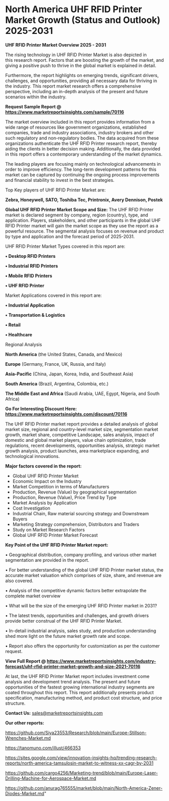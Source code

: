 # North America UHF RFID Printer Market Growth (Status and Outlook) 2025-2031

<Strong> UHF RFID Printer Market Overview 2025 - 2031</strong>

The rising technology in UHF RFID Printer Market is also depicted in this research report. Factors that are boosting the growth of the market, and giving a positive push to thrive in the global market is explained in detail.

Furthermore, the report highlights on emerging trends, significant drivers, challenges, and opportunities, providing all necessary data for thriving in the industry. This report market research offers a comprehensive perspective, including an in-depth analysis of the present and future scenarios within the industry.

<strong>Request Sample Report @ <a href=https://www.marketreportsinsights.com/sample/70116>https://www.marketreportsinsights.com/sample/70116</a></strong>

The market overview included in this report provides information from a wide range of resources like government organizations, established companies, trade and industry associations, industry brokers and other such regulatory and non-regulatory bodies. The data acquired from these organizations authenticate the UHF RFID Printer research report, thereby aiding the clients in better decision making. Additionally, the data provided in this report offers a contemporary understanding of the market dynamics.

The leading players are focusing mainly on technological advancements in order to improve efficiency. The long-term development patterns for this market can be captured by continuing the ongoing process improvements and financial stability to invest in the best strategies.

Top Key players of UHF RFID Printer Market are:

<strong>Zebra, Honeywell, SATO, Toshiba Tec, Printronix, Avery Dennison, Postek</strong>

<strong><b>Global UHF RFID Printer Market Scope and Size:</b></strong>
The UHF RFID Printer market is declared segment by company, region (country), type, and application. Players, stakeholders, and other participants in the global UHF RFID Printer market will gain the market scope as they use the report as a powerful resource. The segmental analysis focuses on revenue and product by type and application and the forecast period of 2025-2031.

UHF RFID Printer Market Types covered in this report are:

<strong>• Desktop RFID Printers

• Industrial RFID Printers

• Mobile RFID Printers

• UHF RFID Printer</strong>

Market Applications covered in this report are:

<strong>• Industrial Application

• Transportation & Logistics

• Retail

• Healthcare</strong> 

Regional Analysis

<strong>North America</strong> (the United States, Canada, and Mexico)

<strong>Europe</strong> (Germany, France, UK, Russia, and Italy)

<strong>Asia-Pacific</strong> (China, Japan, Korea, India, and Southeast Asia)

<strong>South America</strong> (Brazil, Argentina, Colombia, etc.)

<strong>The Middle East and Africa</strong> (Saudi Arabia, UAE, Egypt, Nigeria, and South Africa)

<strong>Go For Interesting Discount Here: <a href=https://www.marketreportsinsights.com/discount/70116>https://www.marketreportsinsights.com/discount/70116</a></strong>

The UHF RFID Printer market report provides a detailed analysis of global market size, regional and country-level market size, segmentation market growth, market share, competitive Landscape, sales analysis, impact of domestic and global market players, value chain optimization, trade regulations, recent developments, opportunities analysis, strategic market growth analysis, product launches, area marketplace expanding, and technological innovations.

<strong><b>Major factors covered in the report:</b></strong>
<ul>
  <li>Global UHF RFID Printer Market </li>
  <li>Economic Impact on the Industry</li>
  <li>Market Competition in terms of Manufacturers</li>
  <li>Production, Revenue (Value) by geographical segmentation</li>
  <li>Production, Revenue (Value), Price Trend by Type</li>
  <li>Market Analysis by Application</li>
  <li>Cost Investigation</li>
  <li>Industrial Chain, Raw material sourcing strategy and Downstream Buyers</li>
  <li>Marketing Strategy comprehension, Distributors and Traders</li>
  <li>Study on Market Research Factors</li>
  <li>Global UHF RFID Printer Market Forecast</li>
</ul>

<strong><b>Key Point of the UHF RFID Printer Market report:</b></strong>

• Geographical distribution, company profiling, and various other market segmentation are provided in the report.

• For better understanding of the global UHF RFID Printer market status, the accurate market valuation which comprises of size, share, and revenue are also covered.

• Analysis of the competitive dynamic factors better extrapolate the complete market overview

• What will be the size of the emerging UHF RFID Printer market in 2031?

• The latest trends, opportunities and challenges, and growth drivers provide better construal of the UHF RFID Printer Market.

• In-detail industrial analysis, sales study, and production understanding shed more light on the future market growth rate and scope.

• Report also offers the opportunity for customization as per the customer request.

<strong><b>View Full Report @ <a href=https://www.marketreportsinsights.com/industry-forecast/uhf-rfid-printer-market-growth-and-size-2021-70116>https://www.marketreportsinsights.com/industry-forecast/uhf-rfid-printer-market-growth-and-size-2021-70116</a></b></strong>


At last, the UHF RFID Printer Market report includes investment come analysis and development trend analysis. The present and future opportunities of the fastest growing international industry segments are coated throughout this report. This report additionally presents product specification, manufacturing method, and product cost structure, and price structure.

<strong>Contact Us:</strong>
sales@marketreportsinsights.com

<strong>Our other reports:</strong>

<a href=https://github.com/Siya23553/Research/blob/main/Europe-Stillson-Wrenches-Market.md>https://github.com/Siya23553/Research/blob/main/Europe-Stillson-Wrenches-Market.md</a>

<a href=https://tanomuno.com/illust/466353>https://tanomuno.com/illust/466353</a>

<a href=https://sites.google.com/view/innovation-insights-hq/trending-research-reports/north-america-tamsulosin-market-to-witness-xx-cagr-by-2031>https://sites.google.com/view/innovation-insights-hq/trending-research-reports/north-america-tamsulosin-market-to-witness-xx-cagr-by-2031</a>

<a href=https://github.com/cargo4256/Marketing-trend/blob/main/Europe-Laser-Drilling-Machine-for-Aerospace-Market.md>https://github.com/cargo4256/Marketing-trend/blob/main/Europe-Laser-Drilling-Machine-for-Aerospace-Market.md</a>

<a href=https://github.com/anurag765555/market/blob/main/North-America-Zener-Diodes-Market.md>https://github.com/anurag765555/market/blob/main/North-America-Zener-Diodes-Market.md</a>"
